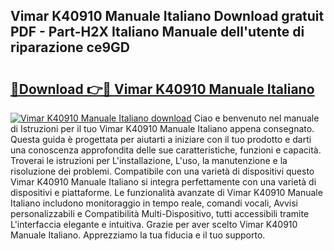 ## Vimar K40910 Manuale Italiano Download gratuit PDF - Part-H2X Italiano Manuale dell'utente di riparazione ce9GD

# <h2><a href="http://dfd9yz.blite.top/?on=Vimar+K40910+Manuale+Italiano">🔗Download 👉🔴 Vimar K40910 Manuale Italiano</a></h2>

[![Vimar K40910 Manuale Italiano download](https://i.imgur.com/lujVjoI.png)](http://dfd9yz.blite.top/?on=Vimar+K40910+Manuale+Italiano)
Ciao e benvenuto nel manuale di Istruzioni per il tuo Vimar K40910 Manuale Italiano appena consegnato. Questa guida è progettata per aiutarti a iniziare con il tuo prodotto e darti una conoscenza approfondita delle sue caratteristiche, funzioni e capacità. Troverai le istruzioni per L'installazione, L'uso, la manutenzione e la risoluzione dei problemi. Compatibile con una varietà di dispositivi questo Vimar K40910 Manuale Italiano si integra perfettamente con una varietà di dispositivi e piattaforme. Le funzionalità avanzate di Vimar K40910 Manuale Italiano includono monitoraggio in tempo reale, comandi vocali, Avvisi personalizzabili e Compatibilità Multi-Dispositivo, tutti accessibili tramite L'interfaccia elegante e intuitiva. Grazie per aver scelto Vimar K40910 Manuale Italiano. Apprezziamo la tua fiducia e il tuo supporto.
